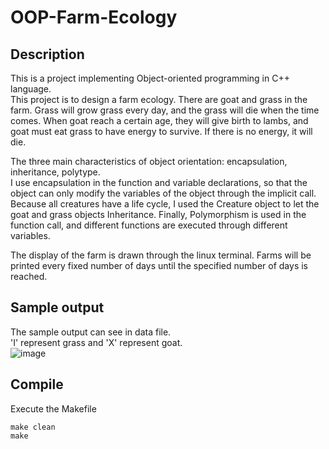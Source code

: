 # OOP-Farm-Ecology

## Description
This is a project implementing Object-oriented programming in C++ language.  
This project is to design a farm ecology. There are goat and grass in the farm. 
Grass will grow grass every day, and the grass will die when the time comes. When goat reach a certain age, 
they will give birth to lambs, and goat must eat grass to have energy to survive. If there is no energy, it will die.  

The three main characteristics of object orientation: encapsulation, inheritance, polytype.  
I use encapsulation in the function and variable declarations, so that the object can only modify the variables of the object through the implicit call. Because all creatures have a life cycle, I used the Creature object to let the goat and grass objects Inheritance. Finally, Polymorphism is used in the function call, and different functions are executed through different variables.  

The display of the farm is drawn through the linux terminal. Farms will be printed every fixed number of days until the specified number of days is reached.  

## Sample output
The sample output can see in data file.  
'I' represent grass and 'X' represent goat.  
![image](https://user-images.githubusercontent.com/48405514/208472449-d84f2c87-c5e9-413f-ad59-840ef6f6ed24.png)  

## Compile
Execute the Makefile
```
make clean  
make
```
